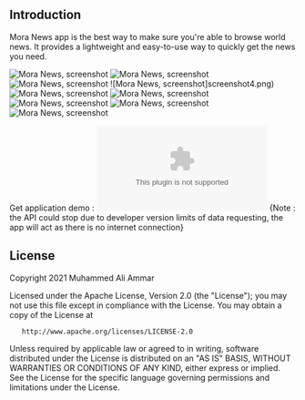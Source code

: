 Introduction
------------

Mora News app is the best way to make sure you're able to browse world news.
It provides a lightweight and easy-to-use way to quickly get the news you need.



![Mora News, screenshot](screenshot1.png) ![Mora News, screenshot](screenshot2.png) ![Mora News, screenshot](screenshot3.png) 
![Mora News, screenshot]screenshot4.png)  ![Mora News, screenshot](screenshot5.png) ![Mora News, screenshot](screenshot6.png)
![Mora News, screenshot](screenshot7.png) ![Mora News, screenshot](screenshot8.png) ![Mora News, screenshot](screenshot9.png)



Get application demo : ![App_apk](MoraNews.apk)
{Note : the API could stop due to developer version limits of data requesting, the app will act as there is no internet connection}


License
-------
 Copyright 2021 Muhammed Ali Ammar

   Licensed under the Apache License, Version 2.0 (the "License");
   you may not use this file except in compliance with the License.
   You may obtain a copy of the License at

       http://www.apache.org/licenses/LICENSE-2.0

   Unless required by applicable law or agreed to in writing, software
   distributed under the License is distributed on an "AS IS" BASIS,
   WITHOUT WARRANTIES OR CONDITIONS OF ANY KIND, either express or implied.
   See the License for the specific language governing permissions and
   limitations under the License.
